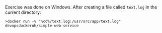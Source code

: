 Exercise was done on Windows. After creating a file called `text.log` in the current directory:
```shell
>docker run -v "%cd%/text.log:/usr/src/app/text.log" devopsdockeruh/simple-web-service
```